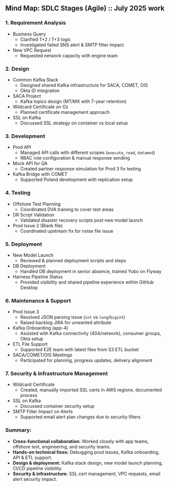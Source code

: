 ## Mind Map: SDLC Stages (Agile) :: July 2025 work

### 1. **Requirement Analysis**

- Business Query
    - Clarified T+2 / T+3 logic
    - Investigated failed SNS alert \& SMTP filter impact
- New VPC Request
    - Requested network capacity with engine team


### 2. **Design**

- Common Kafka Stack
    - Designed shared Kafka infrastructure for SACA, COMET, OIS
    - Okta ID integration
- SACA Project
    - Kafka topics design (MT/MX with 7-year retention)
- Wildcard Certificate on Oz
    - Planned certificate management approach
- SSL on Kafka
    - Discussed SSL strategy on container vs local setup


### 3. **Development**

- Prod API
    - Managed API calls with different scopes (`execute`, `read`, `datamod`)
    - RBAC role configuration \& manual response sending
- Mock API for QA
    - Created partner response simulation for Prod 3 fix testing
- Kafka Bridge with COMET
    - Supported Poland development with replication setup


### 4. **Testing**

- Offshore Test Planning
    - Coordinated DVA training to cover test areas
- DR Script Validation
    - Validated disaster recovery scripts post new model launch
- Prod Issue 2 (Blank file)
    - Coordinated upstream fix for noise file issue


### 5. **Deployment**

- New Model Launch
    - Reviewed \& planned deployment scripts and steps
- DB Deployment
    - Handled DB deployment in senior absence, trained Yubo on Flyway
- Harness Pipeline Status
    - Provided visibility and shared pipeline experience within GitHub Desktop


### 6. **Maintenance \& Support**

- Prod Issue 3
    - Resolved JSON parsing issue (`int` vs `long`/`bigint`)
    - Raised backlog JIRA for unwanted attribute
- Kafka Onboarding (app-4)
    - Assisted with Kafka connectivity (404/network), consumer groups, Okta setup
- ETL File Support
    - Supported E2E team with latest files from S3 ETL bucket
- SACA/COMET/OIS Meetings
    - Participated for planning, progress updates, delivery alignment


### 7. **Security \& Infrastructure Management**

- Wildcard Certificate
    - Created, manually imported SSL certs in AWS regions, documented process
- SSL on Kafka
    - Discussed container security setup
- SMTP Filter Impact on Alerts
    - Supported email alert plan changes due to security filters


### Summary:

- **Cross-functional collaboration:** Worked closely with app teams, offshore test, engineering, and security teams.
- **Hands-on technical fixes:** Debugging prod issues, Kafka onboarding, API \& ETL support.
- **Design \& deployment:** Kafka stack design, new model launch planning, CI/CD pipeline visibility.
- **Security \& infrastructure:** SSL cert management, VPC requests, email alert security impact.


